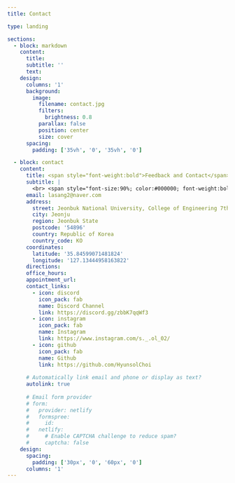 ```yaml
---
title: Contact

type: landing

sections:
  - block: markdown
    content:
      title: 
      subtitle: ''
      text:
    design:
      columns: '1'
      background:
        image: 
          filename: contact.jpg
          filters:
            brightness: 0.8
          parallax: false
          position: center
          size: cover
      spacing:
        padding: ['35vh', '0', '35vh', '0']

  - block: contact
    content:
      title: <span style="font-weight:bold">Feedback and Contact</span>
      subtitle: | 
        <br> <span style="font-size:90%; color:#000000; font-weight:bold;">Thank you for referring to the information below for feedback and contact.</span><br>
      email: lasang2@naver.com
      address:
        street: Jeonbuk National University, College of Engineering 7th Building
        city: Jeonju
        region: Jeonbuk State
        postcode: '54896'
        country: Republic of Korea
        country_code: KO
      coordinates:
        latitude: '35.84599071481824'
        longitude: '127.13444958163822'
      directions: 
      office_hours:
      appointment_url: 
      contact_links:
        - icon: discord
          icon_pack: fab
          name: Discord Channel
          link: https://discord.gg/zbbK7qqWf3
        - icon: instagram
          icon_pack: fab
          name: Instagram
          link: https://www.instagram.com/s._.ol_02/
        - icon: github
          icon_pack: fab
          name: Github
          link: https://github.com/HyunsolChoi
    
      # Automatically link email and phone or display as text?
      autolink: true
    
      # Email form provider
      # form:
      #   provider: netlify
      #   formspree:
      #     id:
      #   netlify:
      #     # Enable CAPTCHA challenge to reduce spam?
      #     captcha: false
    design:
      spacing:
        padding: ['30px', '0', '60px', '0']
      columns: '1'
---
```

